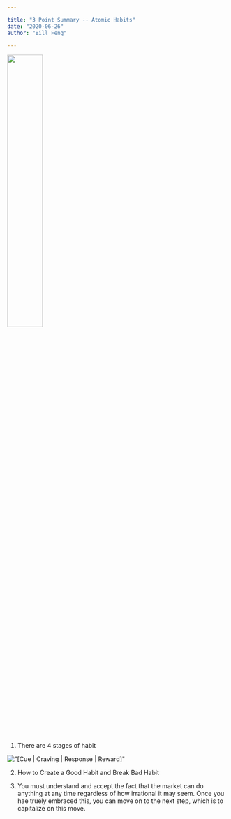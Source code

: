 ```yaml
---

title: "3 Point Summary -- Atomic Habits"
date: "2020-06-26"
author: "Bill Feng"

---
```


<img class="image-center" src="https://jamesclear.com/wp-content/uploads/2020/05/2-Million-Badge-e1590421323971-994x1200.png" width="40%" height="40%">

1. There are 4 stages of habit 
<!-- <img class="image-center" alt="[Cue | Craving | Response | Reward]" src="https://jamesclear.com/wp-content/uploads/2013/02/Four-stages-of-habit-e1537283892596-1200x583.png" width="75%"> -->
!["[Cue | Craving | Response | Reward]"](https://jamesclear.com/wp-content/uploads/2013/02/Four-stages-of-habit-e1537283892596-1200x583.png)


2. How to Create a Good Habit and Break Bad Habit
 
3. You must understand and accept the fact that the market can do anything at any time regardless of how irrational it may seem. Once you hae truely embraced this, you can move on to the next step, which is to capitalize on this move.